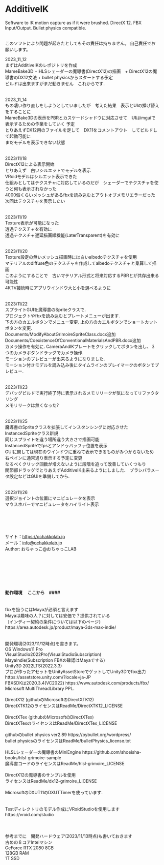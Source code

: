 # AdditiveIK
Software to IK motion capture as if it were brushed.  DirectX 12. FBX Input/Output. Bullet physics compatible.<br><br>

このソフトにより問題が起きたとしてもその責任は持ちません。
自己責任でお願いします。


2023_11_12<br>
まずはAdditiveIKのレポジトリを作成<br>
MameBake3D + HLSシェーダーの魔導書(DirectX12)の描画　+ DirectX12の魔導書のDX12文法 + bullet physicsからスタートする予定<br>
ビルドは出来ますがまだ動きません　これからです.<br>
<br>
<br>
2023_11_14<br>
もの凄い作り直しをしようとしていましたが　考えた結果　表示とUIの挿げ替えをすることに<br>
MameBake3Dの表示をPBRとカスケードシャドウに対応させて　UIはimguiで表示するための作業をしていく 予定<br>
とりあえずDX12用のファイルを足して　DX11をコメントアウト　してビルドして起動可能に<br>
まだモデルを表示できない状態<br>
<br>
<br>
2023/11/18<br>
DirectX12による表示開始<br>
とりあえず　白いシルエットでモデルを表示<br>
VRoidモデルはシルエット表示できた<br>
仕組みとしてはテクスチャに対応しているのだが　シェーダーでテクスチャを使うと何も表示されなかった<br>
4000個くらいメッシュがあるfbxを読み込むとアウトオブメモリエラーだった<br>
次回はテクスチャを表示したい<br>
<br>
<br>
2023/11/19<br>
Texture表示が可能になった<br>
透過テクスチャを有効に<br>
透過テクスチャ遅延描画順機能(LaterTransparent)を有効に<br>
<br>
<br>
2023/11/20<br>
Texture設定の無いメッシュ描画時には白いalbedoテクスチャを使用<br>
マテリアルのdiffuse色のテクスチャを作成してalbedoテクスチャと乗算して描画<br>
このようにすることで　古いマテリアル形式と将来対応するPBRとが共存出来る可能性<br>
4KTV接続時にアプリウインドウ大と小を選べるように<br>
<br>
<br>
2023/11/22<br>
スプライトGUIを魔導書のSpriteクラスで.<br>
プロジェクトやfbxを読み込むとプレートメニューが出ます.<br>
下の方のカエルボタンでメニュー変更. 上の方のカエルボタンでショートカットボタンを変更.<br>
Documents/ModifyAboutGrimoireSpriteClass.docx追加<br>
Documents/CoexistenceOfConventionalMaterialsAndPBR.docx追加<br>
カメラ操作を有効に. CameraAndIKプレートをクリックしてボタンを出し、３つのカメラボタンドラッグでカメラ操作.<br>
モーションのプレビューが出来るようになりました.<br>
モーション付きモデルを読み込み後にタイムラインのプレイマークのボタンでプレビュー.<br>
<br>
<br>
2023/11/23<br>
デバッグビルドで実行終了時に表示されるメモリリークが気になってリファクタリング<br>
メモリリークは無くなった?<br>
<br>
<br>
2023/11/25<br>
魔導書のSpriteクラスを拡張してインスタンシングに対応させたInstancedSpriteクラス新規<br>
同じスプライトを違う場所違う大きさで描画可能<br>
InstancedSpriteでfpsとアンドゥバッファ位置を表示<br>
GUIに関しては現在のウインドウに重ねて表示できるものがみつからないため　右ペインに通常通り表示する予定に変更<br>
なるべくクリック回数が増えないように段階を追って改善していくつもり<br>
関節部ドラッグでとりあえずAdditiveIK出来るようにしました.　ブラシパラメータ設定などはGUIを準備してから.<br>
<br>
<br>
2023/11/26<br>
選択ジョイントの位置にマニピュレータを表示<br>
マウスホバーでマニピュレータをハイライト表示<br>
<br>
<br>
<br>
<br>
<br>
サイト：https://ochakkolab.jp<br>
メール：info@ochakkolab.jp<br>
Author: おちゃっこ@おちゃっこLAB<br>
<br>
<br>
<br>
<br>
<br>
<br>
#### 動作環境 　ここから　####<br>
<br>
fbxを扱うにはMayaが必須と言えます<br>
Mayaは趣味の人？に対しては安価で？提供されている<br>
（インディー契約の条件については以下のページ）<br>
https://area.autodesk.jp/product/maya-3ds-max-indie/<br>
<br>
<br>
開発環境(2023/11/12時点)を書きます。<br>
OS Windows11 Pro<br>
VisualStudio2022Pro(VisualStudioSubscription)<br>
MayaIndie(Subscription FBXの確認はMayaでする)<br>
Unity3D 2022LTS(2022.3.3)<br>
プロが作ったアセットをUnityAssetStoreでゲットしてUnity3Dでfbx出力 https://assetstore.unity.com/?locale=ja-JP <br>
FBXSDKは2020.3.4(VC2022) https://www.autodesk.com/products/fbx/ <br>
Microsoft MultiThreadLibrary PPL.<br>
<br>
DirectX12 (githubのMicrosoftのDirectXTK12)<br>
DirectXTK12のライセンスはReadMe/DirectXTK12_LICENSE<br>
<br>
DirectXTex (githubのMicrosoftのDirectXTex)<br>
DirectXTexのライセンスはReadMe/DirectXTex_LICENSE<br>
<br>
githubのbullet physics ver2.89 https://pybullet.org/wordpress/ <br>
bullet physicsのライセンスはReadMe/bulletPhysics_license.txt<br>
<br>
HLSLシェーダーの魔導書のMiniEngine https://github.com/shoeisha-books/hlsl-grimoire-sample <br>
魔導書コードのライセンスはReadMe/hlsl-grimoire_LICENSE<br>
<br>
DirectX12の魔導書のサンプルを使用<br>
ライセンスはReadMe/dx12-grimoire_LICENSE<br>
<br>
MicrosoftのDXUT11のDXUTTimerを使っています.<br>
<br>
<br>
Testディレクトリのモデル作成にVRoidStudioを使用します<br>
https://vroid.com/studio<br>
<br>
<br>
<br>
参考までに　開発ハードウェア(2023/11/13時点)も書いておきます<br>
古めの８コアIntelマシン<br>
GeForce RTX 2080 8GB<br>
128GB RAM<br>
1T SSD<br>
<br>
<br>
<br>
<br>